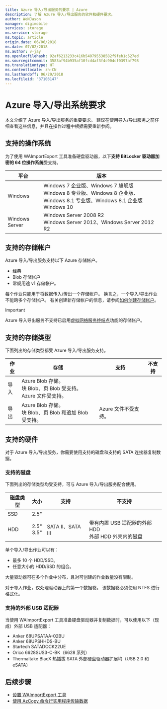 ```yaml
---
title: Azure 导入/导出服务的要求 | Azure
description: 了解 Azure 导入/导出服务的软件和硬件要求。
author: WeNJason
manager: digimobile
services: storage
ms.service: storage
ms.topic: article
origin.date: 06/06/2018
ms.date: 07/02/2018
ms.author: v-jay
ms.openlocfilehash: 92af6213233c416b540795538582f9feb1c527ed
ms.sourcegitcommit: 3583af94b935af10fcd4af3f4c904cf0397af798
ms.translationtype: HT
ms.contentlocale: zh-CN
ms.lasthandoff: 06/29/2018
ms.locfileid: "37103147"
---
```

# <a name="azure-importexport-system-requirements"></a>Azure 导入/导出系统要求

本文介绍了 Azure 导入/导出服务的重要要求。 建议在使用导入/导出服务之前仔细查看这些信息，并且在操作过程中根据需要重新参阅。

## <a name="supported-operating-systems"></a>支持的操作系统

为了使用 WAImportExport 工具准备硬盘驱动器，以下**支持 BitLocker 驱动器加密的 64 位操作系统**受支持。


|平台 |版本 |
|---------|---------|
|Windows     | Windows 7 企业版、Windows 7 旗舰版 <br> Windows 8 专业版、Windows 8 企业版、Windows 8.1 专业版、Windows 8.1 企业版 <br> Windows 10        |
|Windows Server     |Windows Server 2008 R2 <br> Windows Server 2012、Windows Server 2012 R2         |



## <a name="supported-storage-accounts"></a>支持的存储帐户

Azure 导入/导出服务支持以下 Azure 存储帐户。
- 经典
- Blob 存储帐户
- 常规用途 v1 存储帐户。 

每个作业只能用于将数据传入/传出一个存储帐户。 换言之，一个导入/导出作业不能跨多个存储帐户。 有关创建新存储帐户的信息，请参阅[如何创建存储帐户](storage-create-storage-account.md#create-a-storage-account)。

> [!IMPORTANT] 
> Azure 导入导出服务不支持已启用[虚拟网络服务终结点](../../virtual-network/virtual-network-service-endpoints-overview.md)功能的存储帐户。 

## <a name="supported-storage-types"></a>支持的存储类型

下面列出的存储类型都受 Azure 导入/导出服务支持。


|作业  |存储  |支持  |不支持  |
|---------|---------|---------|---------|
|导入     |  Azure Blob 存储。 <br>块 Blob、页 Blob 受支持。 <br> Azure 文件受支持。       |         |
|导出     |   Azure Blob 存储。 <br>块 Blob、页 Blob 和追加 Blob 受支持。       | Azure 文件不受支持。        |


## <a name="supported-hardware"></a>支持的硬件 

对于 Azure 导入/导出服务，你需要使用支持的磁盘和支持的 SATA 连接器复制数据。

### <a name="supported-disks"></a>支持的磁盘

下面列出的存储类型均受支持，可与 Azure 导入/导出服务配合使用。


|磁盘类型  |大小  |支持 |不支持  |
|---------|---------|---------|---------|
|SSD    |   2.5"      |         |         |
|HDD     |  2.5"<br>3.5"       |SATA II、SATA III         |带有内置 USB 适配器的外部 HDD <br> 外部 HDD 外壳内的磁盘         |


单个导入/导出作业可以有：
- 最多 10 个 HDD/SSD。
- 任意大小的 HDD/SSD 的组合。

大量驱动器可在多个作业中分布，且对可创建的作业数量没有限制。 

对于导入作业，仅处理驱动器上的第一个数据卷。 该数据卷必须使用 NTFS 进行格式化。

### <a name="supported-external-usb-adaptors"></a>支持的外部 USB 适配器

当使用 WAImportExport 工具准备硬盘驱动器并复制数据时，可以使用以下（现成）外部 USB 适配器： 
- Anker 68UPSATAA-02BU
- Anker 68UPSHHDS-BU
- Startech SATADOCK22UE
- Orico 6628SUS3-C-BK（6628 系列）
- Thermaltake BlacX 热插拔 SATA 外部硬盘驱动器扩展坞（USB 2.0 和 eSATA）


## <a name="next-steps"></a>后续步骤

* [设置 WAImportExport 工具](storage-import-export-tool-how-to.md)
* [使用 AzCopy 命令行实用程序传输数据](storage-use-azcopy.md)

